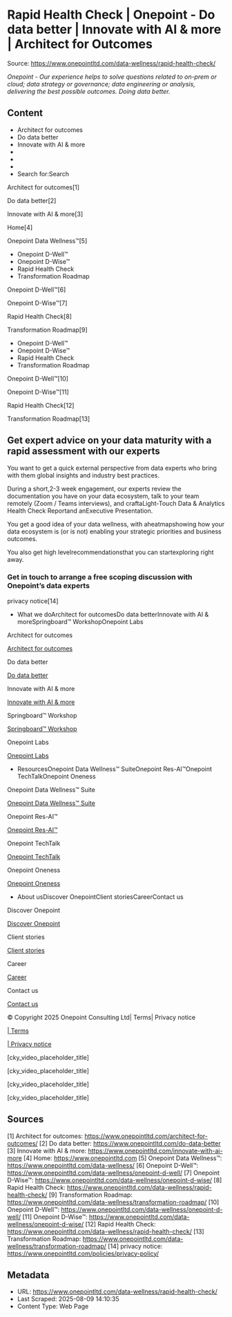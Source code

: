 # Rapid Health Check | Onepoint - Do data better | Innovate with AI & more | Architect for Outcomes

Source: https://www.onepointltd.com/data-wellness/rapid-health-check/

*Onepoint - Our experience helps to solve questions related to on-prem or cloud; data strategy or governance; data engineering or analysis, delivering the best possible outcomes. Doing data better.*

## Content

- Architect for outcomes
- Do data better
- Innovate with AI & more
- 
- 
- 
- Search for:Search

Architect for outcomes[1]

Do data better[2]

Innovate with AI & more[3]

Home[4]

Onepoint Data Wellness™[5]

- Onepoint D-Well™
- Onepoint D-Wise™
- Rapid Health Check
- Transformation Roadmap

Onepoint D-Well™[6]

Onepoint D-Wise™[7]

Rapid Health Check[8]

Transformation Roadmap[9]

- Onepoint D-Well™
- Onepoint D-Wise™
- Rapid Health Check
- Transformation Roadmap

Onepoint D-Well™[10]

Onepoint D-Wise™[11]

Rapid Health Check[12]

Transformation Roadmap[13]

## Get expert advice on your data maturity with a rapid assessment with our experts​

You want to get a quick external perspective from data experts who bring with them global insights and industry best practices.

During a short,2-3 week engagement, our experts review the documentation you have on your data ecosystem, talk to your team remotely (Zoom / Teams interviews), and craftaLight-Touch Data & Analytics Health Check Reportand anExecutive Presentation.

You get a good idea of your data wellness, with aheatmapshowing how your data ecosystem is (or is not) enabling your strategic priorities and business outcomes.

You also get high levelrecommendationsthat you can startexploring right away.

### Get in touch to arrange a free scoping discussion with Onepoint’s data experts

privacy notice[14]

- What we doArchitect for outcomesDo data betterInnovate with AI & moreSpringboard™ WorkshopOnepoint Labs

Architect for outcomes

[Architect for outcomes](/architect-for-outcomes/)

Do data better

[Do data better](/do-data-better)

Innovate with AI & more

[Innovate with AI & more](/innovate-with-ai-more/)

Springboard™ Workshop

[Springboard™ Workshop](/onepoint-springboard/)

Onepoint Labs

[Onepoint Labs](/onepoint-labs/)

- ResourcesOnepoint Data Wellness™ SuiteOnepoint Res-AI™Onepoint TechTalkOnepoint Oneness

Onepoint Data Wellness™ Suite

[Onepoint Data Wellness™ Suite](/data-wellness/)

Onepoint Res-AI™

[Onepoint Res-AI™](/onepoint-res-ai/)

Onepoint TechTalk

[Onepoint TechTalk](/techtalk)

Onepoint Oneness

[Onepoint Oneness](/oneness/)

- About usDiscover OnepointClient storiesCareerContact us

Discover Onepoint

[Discover Onepoint](/discover-onepoint/)

Client stories

[Client stories](/client-stories/)

Career

[Career](/career-opportunities/)

Contact us

[Contact us](/contact-us/)

© Copyright 2025 Onepoint Consulting Ltd| Terms| Privacy notice

[| Terms](/policies/)

[| Privacy notice](/policies/privacy-policy/)

[cky_video_placeholder_title]

[cky_video_placeholder_title]

[cky_video_placeholder_title]

[cky_video_placeholder_title]


## Sources

[1] Architect for outcomes: https://www.onepointltd.com/architect-for-outcomes/
[2] Do data better: https://www.onepointltd.com/do-data-better
[3] Innovate with AI & more: https://www.onepointltd.com/innovate-with-ai-more
[4] Home: https://www.onepointltd.com
[5] Onepoint Data Wellness™: https://www.onepointltd.com/data-wellness/
[6] Onepoint D-Well™: https://www.onepointltd.com/data-wellness/onepoint-d-well/
[7] Onepoint D-Wise™: https://www.onepointltd.com/data-wellness/onepoint-d-wise/
[8] Rapid Health Check: https://www.onepointltd.com/data-wellness/rapid-health-check/
[9] Transformation Roadmap: https://www.onepointltd.com/data-wellness/transformation-roadmap/
[10] Onepoint D-Well™: https://www.onepointltd.com/data-wellness/onepoint-d-well/
[11] Onepoint D-Wise™: https://www.onepointltd.com/data-wellness/onepoint-d-wise/
[12] Rapid Health Check: https://www.onepointltd.com/data-wellness/rapid-health-check/
[13] Transformation Roadmap: https://www.onepointltd.com/data-wellness/transformation-roadmap/
[14] privacy notice: https://www.onepointltd.com/policies/privacy-policy/

## Metadata

- URL: https://www.onepointltd.com/data-wellness/rapid-health-check/
- Last Scraped: 2025-08-09 14:10:35
- Content Type: Web Page
